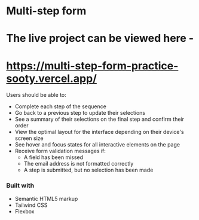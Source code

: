# Multi-step form


# The live project can be viewed here -
# https://multi-step-form-practice-sooty.vercel.app/

Users should be able to:

- Complete each step of the sequence
- Go back to a previous step to update their selections
- See a summary of their selections on the final step and confirm their order
- View the optimal layout for the interface depending on their device's screen size
- See hover and focus states for all interactive elements on the page
- Receive form validation messages if:
  - A field has been missed
  - The email address is not formatted correctly
  - A step is submitted, but no selection has been made

### Built with

- Semantic HTML5 markup
- Tailwind CSS
- Flexbox